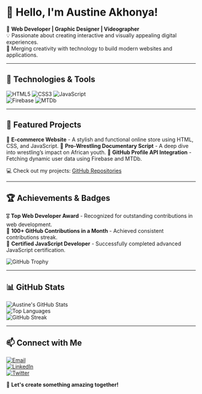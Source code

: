 

# 👋 Hello, I'm Austine Akhonya!

🚀 **Web Developer | Graphic Designer | Videographer**  
💡 Passionate about creating interactive and visually appealing digital experiences.  
🎨 Merging creativity with technology to build modern websites and applications.

---

## 🔧 Technologies & Tools

![HTML5](https://img.shields.io/badge/-HTML5-E34F26?style=flat-square&logo=html5&logoColor=white) 
![CSS3](https://img.shields.io/badge/-CSS3-1572B6?style=flat-square&logo=css3) 
![JavaScript](https://img.shields.io/badge/-JavaScript-F7DF1E?style=flat-square&logo=javascript&logoColor=black)  
![Firebase](https://img.shields.io/badge/-Firebase-FFCA28?style=flat-square&logo=firebase&logoColor=black) 
![MTDb](https://img.shields.io/badge/-MTDb-ff4500?style=flat-square&logo=data:image/png;base64,..)  

---

## 🌟 Featured Projects

🔹 **E-commerce Website** - A stylish and functional online store using HTML, CSS, and JavaScript. 
🔹 **Pro-Wrestling Documentary Script** - A deep dive into wrestling’s impact on African youth. 
🔹 **GitHub Profile API Integration** - Fetching dynamic user data using Firebase and MTDb.

💻 Check out my projects: [GitHub Repositories](https://github.com/AustineAkhonya?tab=repositories)

---

## 🏆 Achievements & Badges

🎖 **Top Web Developer Award** - Recognized for outstanding contributions in web development.  
🏅 **100+ GitHub Contributions in a Month** - Achieved consistent contributions streak.  
📜 **Certified JavaScript Developer** - Successfully completed advanced JavaScript certification.  

![GitHub Trophy](https://github-profile-trophy.vercel.app/?username=AustineAkhonya&theme=darkhub&margin-w=15)  

---

## 📊 GitHub Stats

![Austine's GitHub Stats](https://github-readme-stats.vercel.app/api?username=AustineAkhonya&show_icons=true&theme=dark&count_private=true)  
![Top Languages](https://github-readme-stats.vercel.app/api/top-langs/?username=AustineAkhonya&layout=compact&theme=dark&count_private=true)  
![GitHub Streak](https://streak-stats.demolab.com/?user=AustineAkhonya&theme=dark)

---

## 📫 Connect with Me

[![Email](https://img.shields.io/badge/-Email-D14836?style=flat-square&logo=gmail&logoColor=white)](mailto:austineakhonya624@gmail.com)  
[![LinkedIn](https://img.shields.io/badge/-LinkedIn-0077B5?style=flat-square&logo=linkedin&logoColor=white)](https://www.linkedin.com/in/austineakhonya/)  
[![Twitter](https://img.shields.io/badge/-Twitter-1DA1F2?style=flat-square&logo=twitter&logoColor=white)](https://twitter.com/yourprofile)  

🚀 **Let's create something amazing together!**
